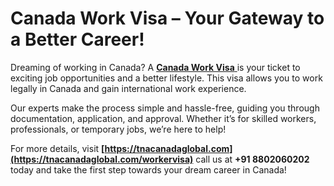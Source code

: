 # Canada Work Visa – Your Gateway to a Better Career!  

Dreaming of working in Canada? A  <a href="https://tnacanadaglobal.com/workervisa"> **Canada Work Visa** </a> is your ticket to exciting job opportunities and a better lifestyle. This visa allows you to work legally in Canada and gain international work experience.  

Our experts make the process simple and hassle-free, guiding you through documentation, application, and approval. Whether it’s for skilled workers, professionals, or temporary jobs, we’re here to help!  

For more details, 
visit **[https://tnacanadaglobal.com](https://tnacanadaglobal.com/workervisa)** 
call us at **+91 8802060202** today and take the first step towards your dream career in Canada!  
